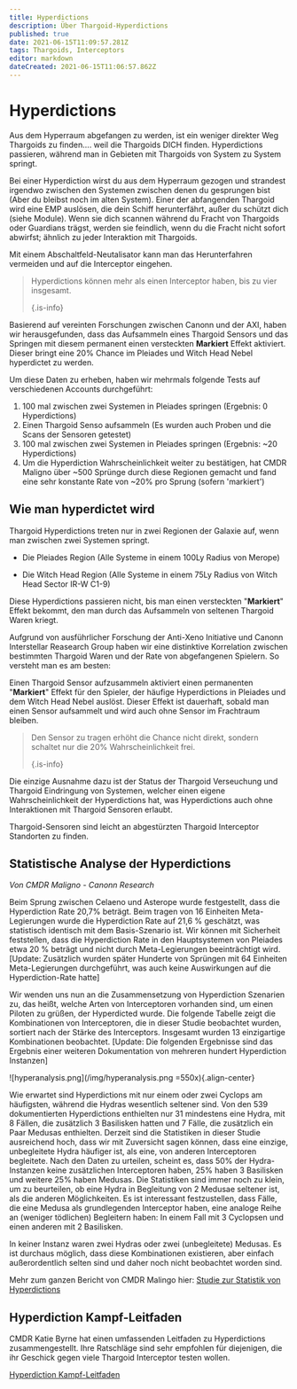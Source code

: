 ```yaml
---
title: Hyperdictions
description: Über Thargoid-Hyperdictions
published: true
date: 2021-06-15T11:09:57.281Z
tags: Thargoids, Interceptors
editor: markdown
dateCreated: 2021-06-15T11:06:57.862Z
---
```


# Hyperdictions

Aus dem Hyperraum abgefangen zu werden, ist ein weniger direkter Weg Thargoids zu finden…. weil die Thargoids DICH finden. Hyperdictions passieren, während man in Gebieten mit Thargoids von System zu System springt.

Bei einer Hyperdiction wirst du aus dem Hyperraum gezogen und strandest irgendwo zwischen den Systemen zwischen denen du gesprungen bist (Aber du bleibst noch im alten System). Einer der abfangenden Thargoid wird eine EMP auslösen, die dein Schiff herunterfährt, außer du schützt dich (siehe Module). Wenn sie dich scannen während du Fracht von Thargoids oder Guardians trägst, werden sie feindlich, wenn du die Fracht nicht sofort abwirfst; ähnlich zu jeder Interaktion mit Thargoids.

Mit einem Abschaltfeld-Neutalisator kann man das Herunterfahren vermeiden und auf die Interceptor eingehen.

> Hyperdictions können mehr als einen Interceptor haben, bis zu vier insgesamt. 
> 
> {.is-info}

Basierend auf vereinten Forschungen zwischen Canonn und der AXI, haben wir herausgefunden, dass das Aufsammeln eines Thargoid Sensors und das Springen mit diesem permanent einen versteckten **Markiert** Effekt aktiviert. Dieser bringt eine 20% Chance im Pleiades und Witch Head Nebel hyperdictet zu werden.

Um diese Daten zu erheben, haben wir mehrmals folgende Tests auf verschiedenen Accounts durchgeführt:

1. 100 mal zwischen zwei Systemen in Pleiades springen (Ergebnis: 0 Hyperdictions)
1. Einen Thargoid Senso aufsammeln (Es wurden auch Proben und die Scans der Sensoren getestet)
1. 100 mal zwischen zwei Systemen in Pleiades springen (Ergebnis: ~20 Hyperdictions)
1. Um die Hyperdiction Wahrscheinlichkeit weiter zu bestätigen, hat CMDR Maligno über ~500 Sprünge durch diese Regionen gemacht und fand eine sehr konstante Rate von ~20% pro Sprung (sofern 'markiert')

## Wie man hyperdictet wird
Thargoid Hyperdictions treten nur in zwei Regionen der Galaxie auf, wenn man zwischen zwei Systemen springt.

- Die Pleiades Region (Alle Systeme in einem 100Ly Radius von Merope)

- Die Witch Head Region (Alle Systeme in einem 75Ly Radius von Witch Head Sector IR-W C1-9)

Diese Hyperdictions passieren nicht, bis man einen versteckten "**Markiert**" Effekt bekommt, den man durch das Aufsammeln von seltenen Thargoid Waren kriegt.

Aufgrund von ausführlicher Forschung der Anti-Xeno Initiative und Canonn Interstellar Reasearch Group haben wir eine distinktive Korrelation zwischen bestimmten Thargoid Waren und der Rate von abgefangenen Spielern. So versteht man es am besten:

Einen Thargoid Sensor aufzusammeln aktiviert einen permanenten "**Markiert**" Effekt für den Spieler, der häufige Hyperdictions in Pleiades und dem Witch Head Nebel auslöst. Dieser Effekt ist dauerhaft, sobald man einen Sensor aufsammelt und wird auch ohne Sensor im Frachtraum bleiben.

> Den Sensor zu tragen erhöht die Chance nicht direkt, sondern schaltet nur die 20% Wahrscheinlichkeit frei. 
> 
> {.is-info}

Die einzige Ausnahme dazu ist der Status der Thargoid Verseuchung und Thargoid Eindringung von Systemen, welcher einen eigene Wahrscheinlichkeit der Hyperdictions hat, was Hyperdictions auch ohne Interaktionen mit Thargoid Sensoren erlaubt.

Thargoid-Sensoren sind leicht an abgestürzten Thargoid Interceptor Standorten zu finden.

## Statistische Analyse der Hyperdictions
*Von CMDR Maligno - Canonn Research*

Beim Sprung zwischen Celaeno und Asterope wurde festgestellt, dass die Hyperdiction Rate 20,7% beträgt. Beim tragen von 16 Einheiten Meta-Legierungen wurde die Hyperdiction Rate auf 21,6 % geschätzt, was statistisch identisch mit dem Basis-Szenario ist. Wir können mit Sicherheit feststellen, dass die Hyperdiction Rate in den Hauptsystemen von Pleiades etwa 20 % beträgt und nicht durch Meta-Legierungen beeinträchtigt wird. [Update: Zusätzlich wurden später Hunderte von Sprüngen mit 64 Einheiten Meta-Legierungen durchgeführt, was auch keine Auswirkungen auf die Hyperdiction-Rate hatte]

Wir wenden uns nun an die Zusammensetzung von Hyperdiction Szenarien zu, das heißt, welche Arten von Interceptoren vorhanden sind, um einen Piloten zu grüßen, der Hyperdicted wurde.  Die folgende Tabelle zeigt die Kombinationen von Interceptoren, die in dieser Studie beobachtet wurden, sortiert nach der Stärke des Interceptors.  Insgesamt wurden 13 einzigartige Kombinationen beobachtet.  [Update: Die folgenden Ergebnisse sind das Ergebnis einer weiteren Dokumentation von mehreren hundert Hyperdiction Instanzen]

!\[hyperanalysis.png\](/img/hyperanalysis.png =550x){.align-center}

Wie erwartet sind Hyperdictions mit nur einem oder zwei Cyclops am häufigsten, während die Hydras wesentlich seltener sind. Von den 539 dokumentierten Hyperdictions enthielten nur 31 mindestens eine Hydra, mit 8 Fällen, die zusätzlich 3 Basilisken hatten und 7 Fälle, die zusätzlich ein Paar Medusas enthielten. Derzeit sind die Statistiken in dieser Studie ausreichend hoch, dass wir mit Zuversicht sagen können, dass eine einzige, unbegleitete Hydra häufiger ist, als eine, von anderen Interceptoren begleitete. Nach den Daten zu urteilen, scheint es, dass 50% der Hydra-Instanzen keine zusätzlichen Interceptoren haben, 25% haben 3 Basilisken und weitere 25% haben Medusas. Die Statistiken sind immer noch zu klein, um zu beurteilen, ob eine Hydra in Begleitung von 2 Medusae seltener ist, als die anderen Möglichkeiten. Es ist interessant festzustellen, dass Fälle, die eine Medusa als grundlegenden Interceptor haben, eine analoge Reihe an (weniger tödlichen) Begleitern haben: In einem Fall mit 3 Cyclopsen und einen anderen mit 2 Basilisken.

In keiner Instanz waren zwei Hydras oder zwei (unbegleitete) Medusas. Es ist durchaus möglich, dass diese Kombinationen existieren, aber einfach außerordentlich selten sind und daher noch nicht beobachtet worden sind.

Mehr zum ganzen Bericht von CMDR Malingo hier: [Studie zur Statistik von Hyperdictions](https://canonn.science/codex/study-of-hyperdiction-statistics/)

## Hyperdiction Kampf-Leitfaden

CMDR Katie Byrne hat einen umfassenden Leitfaden zu Hyperdictions zusammengestellt.  Ihre Ratschläge sind sehr empfohlen für diejenigen, die ihr Geschick gegen viele Thargoid Interceptor testen wollen.

[Hyperdiction Kampf-Leitfaden](https://youtu.be/MpC02cetBlY)